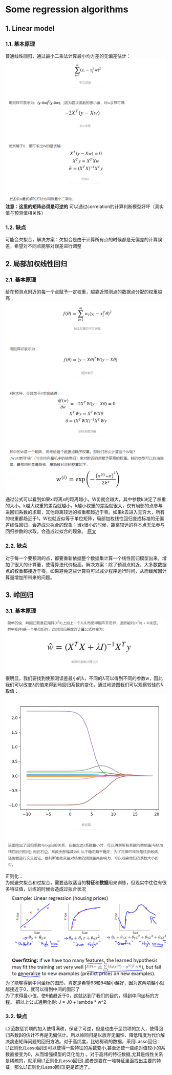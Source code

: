 # Some regression algorithms
## 1. Linear model
### 1.1. 基本原理
普通线性回归，通过最小二乘法计算最小均方差的无偏差估计：<br>
![最小二乘法](./pictures/最小.PNG)<br>
**注意：这里的矩阵必须是可逆的**
可以通过correlation的计算判断模型好坏（真实值与预测值相关性）

### 1.2. 缺点
可能会欠拟合，解决方案：欠拟合是由于计算所有点的时候都是无偏差的计算误差，希望对不同点能够对误差进行调整

## 2. 局部加权线性回归
### 2.1. 基本原理
给在预测点附近的每一个点赋予一定权重，越靠近预测点的数据点分配的权重越高：<br>
![参数](./pictures/参数.PNG)<br>
通过公式可以看到如果xi距离x的距离越小，W(i)就会越大，其中参数k决定了权重的大小。k越大权重的差距就越小，k越小权重的差距就很大，仅有局部的点参与进回归系数的求取，其他距离较远的权重都趋近于零。如果k去进入无穷大，所有的权重都趋近于1，W也就近似等于单位矩阵，局部加权线性回归变成标准的无偏差线性回归，会造成欠拟合的现象；当k很小的时候，距离较远的样本点无法参与回归参数的求取，会造成过拟合的现象。
[原文](https://www.jianshu.com/p/bc31a3f74670)

### 2.2. 缺点
对于每一个要预测的点，都要重新依据整个数据集计算一个线性回归模型出来，增加了很大的计算量，使得算法代价极高。解决方案：除了预测点附近，大多数数据点的权重都接近于零，如果避免这些计算将可以减少程序运行时间，从而缓解因计算量增加所带来的问题。

## 3. 岭回归
### 3.1. 基本原理
![Ridge](./pictures/Ridge.PNG)<br>
很明显，我们要找到使预测误差最小的λ，不同的λ可以得到不同的参数w，因此我们可以改变λ的值来得到岭回归系数的变化，通过岭迹图我们可以观察较佳的λ取值：
![岭回归图](./pictures/岭回归图.PNG)<br>
正则化：<br>
为规避欠拟合和过拟合，需要选取适当的**特征**和**数据**用来训练，但现实中往往有很多特征值，训练的时候会造成过拟合状况<br>
![过拟合](./pictures/过拟合.png)<br>
为了能够得到中间坐标的图形，肯定是希望θ3和θ4越小越好，因为这两项越小就越接近于0，就可以得到中间的图形了<br>
为了求得最小值，使θ值趋近于0，这就达到了我们的目的，得到中间坐标的方程。
把以上公式通用化得: J = J0 + lambda * w^2


### 3.2. 缺点
L2范数惩罚项的加入使得满秩，保证了可逆，但是也由于惩罚项的加入，使得回归系数β的估计不再是无偏估计。所以岭回归是以放弃无偏性、降低精度为代价解决病态矩阵问题的回归方法。对于高纬度，比较稀疏的数据，采用Lasso回归：<br>
L1正则化(Lasso回归)可以使得一些特征的系数变小,甚至还使一些绝对值较小的系数直接变为0，从而增强模型的泛化能力 。对于高纬的特征数据,尤其是线性关系是稀疏的，就采用L1正则化(Lasso回归),或者是要在一堆特征里面找出主要的特征，那么L1正则化(Lasso回归)更是首选了。
